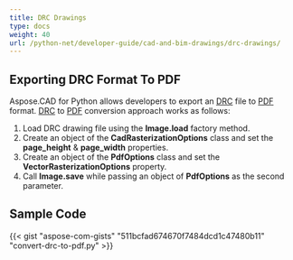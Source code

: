 ```yaml
---
title: DRC Drawings
type: docs
weight: 40
url: /python-net/developer-guide/cad-and-bim-drawings/drc-drawings/
---
```


## **Exporting DRC Format To PDF**

Aspose.CAD for Python allows developers to export an [DRC](https://docs.fileformat.com/3d/drc/) file to [PDF](https://docs.fileformat.com/pdf/) format. [DRC](https://docs.fileformat.com/3d/drc/) to [PDF](https://docs.fileformat.com/pdf/) conversion approach works as follows:

1. Load DRC drawing file using the **Image.load** factory method.
1. Create an object of the **CadRasterizationOptions** class and set the **page_height** & **page_width** properties.
1. Create an object of the **PdfOptions** class and set the **VectorRasterizationOptions** property.
1. Call **Image.save** while passing an object of **PdfOptions** as the second parameter.

## Sample Code


{{< gist "aspose-com-gists" "511bcfad674670f7484dcd1c47480b11" "convert-drc-to-pdf.py" >}}
